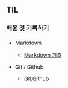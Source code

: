 ## TIL

### 배운 것 기록하기

#### 
- Markdown
    - [Markdown 기초](<STUDY.md/Markdown 기초.md>)

- Git / Github
    - [Git,Github](STUDY.md/Git,GitHub.md)

